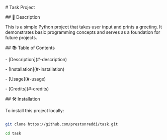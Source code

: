 \# Task Project



\## 📌 Description

This is a simple Python project that takes user input and prints a greeting. It demonstrates basic programming concepts and serves as a foundation for future projects.



\## 📚 Table of Contents

\- \[Description](#-description)

\- \[Installation](#-installation)

\- \[Usage](#-usage)

\- \[Credits](#-credits)



\## 🛠️ Installation

To install this project locally:



```bash

git clone https://github.com/prestonreddi/task.git

cd task

